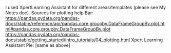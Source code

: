 I used XpertLearning Assistant for different areas/templates (please see My Notes doc).
Sources for plotting help
Bar: 
https://pandas.pydata.org/pandas-docs/stable/reference/api/pandas.core.groupby.DataFrameGroupBy.plot.html#pandas.core.groupby.DataFrameGroupBy.plot
https://pandas.pydata.org/pandas-docs/stable/getting_started/intro_tutorials/04_plotting.html
Xpert Learning Assistant
Pie:
[same as above]
